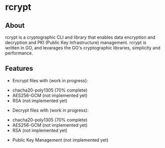 # rcrypt

## About
rcrypt is a cryptographic CLI and library that enables data encryption and decryption
and PKI (Public Key Infrastructure) management. rcrypt is written in GO, and levarages
the GO's cryptographic libraries, simplicity and performance.

## Features

* Encrypt files with (work in progress):
- chacha20-poly1305 (70% complete)
- AES256-GCM (not implemented yet)
- RSA (not implemented yet)
* Decrypt files with (work in progress):
- chacha20-poly1305 (70% complete)
- AES256-GCM (not implemented yet)
- RSA (not implemented yet)
* Public Key Management (not implemented yet)
